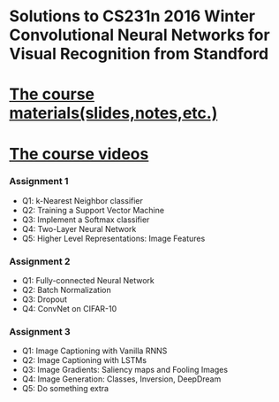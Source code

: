 # Solutions to CS231n 2016 Winter Convolutional Neural Networks for Visual Recognition from Standford
# [The course materials(slides,notes,etc.)](http://cs231n.stanford.edu/2016/syllabus)   
# [The course videos](https://www.youtube.com/watch?v=g-PvXUjD6qg&list=PLlJy-eBtNFt6EuMxFYRiNRS07MCWN5UIA)

### Assignment 1
* Q1: k-Nearest Neighbor classifier
* Q2: Training a Support Vector Machine
* Q3: Implement a Softmax classifier
* Q4: Two-Layer Neural Network 
* Q5: Higher Level Representations: Image Features

### Assignment 2
* Q1: Fully-connected Neural Network
* Q2: Batch Normalization
* Q3: Dropout
* Q4: ConvNet on CIFAR-10

### Assignment 3
* Q1: Image Captioning with Vanilla RNNS
* Q2: Image Captioning with LSTMs
* Q3: Image Gradients: Saliency maps and Fooling Images
* Q4: Image Generation: Classes, Inversion, DeepDream
* Q5: Do something extra
